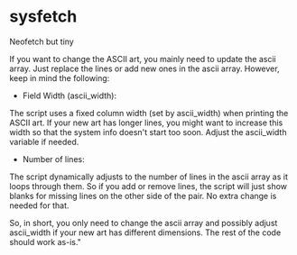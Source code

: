 # sysfetch
Neofetch but tiny

If you want to change the ASCII art, you mainly need to update the ascii array. Just replace the lines or add new ones in the ascii array. However, keep in mind the following:

   * Field Width (ascii_width):

The script uses a fixed column width (set by ascii_width) when printing the ASCII art. If your new art has longer lines, you might want to increase this width so that the system info doesn't start too soon. Adjust the ascii_width variable if needed.

   * Number of lines:

The script dynamically adjusts to the number of lines in the ascii array as it loops through them. So if you add or remove lines, the script will just show blanks for missing lines on the other side of the pair. No extra change is needed for that.

So, in short, you only need to change the ascii array and possibly adjust ascii_width if your new art has different dimensions. The rest of the code should work as-is."
